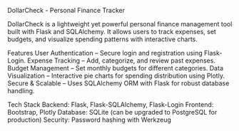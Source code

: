 DollarCheck - Personal Finance Tracker



DollarCheck is a lightweight yet powerful personal finance management tool built with Flask and SQLAlchemy. It allows users to track expenses, set budgets, and visualize spending patterns with interactive charts.

Features
User Authentication – Secure login and registration using Flask-Login.
Expense Tracking – Add, categorize, and review past expenses.
Budget Management – Set monthly budgets for different categories.
Data Visualization – Interactive pie charts for spending distribution using Plotly.
Secure & Scalable – Uses SQLAlchemy ORM with Flask for robust database handling.

Tech Stack
Backend: Flask, Flask-SQLAlchemy, Flask-Login
Frontend: Bootstrap, Plotly
Database: SQLite (can be upgraded to PostgreSQL for production)
Security: Password hashing with Werkzeug
